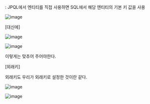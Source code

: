 : JPQL에서 엔티티를 직접 사용하면 SQL에서 해당 엔티티의 기본 키 값을 사용

![image](https://user-images.githubusercontent.com/108928206/192730083-a032da57-5a6b-40d7-bc85-c590f585e33b.png)

[대신에]

![image](https://user-images.githubusercontent.com/108928206/192730098-9fc0f9e1-7c2f-4406-8198-4bd44f643dd7.png)

![image](https://user-images.githubusercontent.com/108928206/192730113-d56fd91b-64bf-4232-bd75-be58f61bef7d.png)

이렇게는 맞추어 주어야한다.

[외래키]

외래키도 우리가 외래키로 설정한 것이란 같다.

![image](https://user-images.githubusercontent.com/108928206/192730823-4abf6cef-2e8a-4687-804e-705e6e823ec9.png)

![image](https://user-images.githubusercontent.com/108928206/192730903-b6f76fdf-d9a3-486e-b1c1-0073729dd46c.png)

